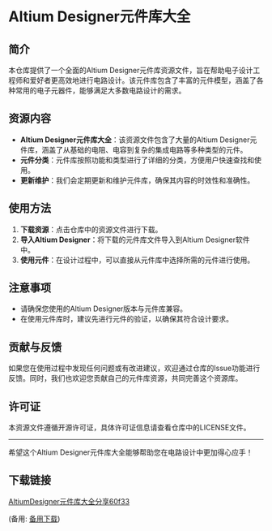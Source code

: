 # Altium Designer元件库大全

## 简介
本仓库提供了一个全面的Altium Designer元件库资源文件，旨在帮助电子设计工程师和爱好者更高效地进行电路设计。该元件库包含了丰富的元件模型，涵盖了各种常用的电子元器件，能够满足大多数电路设计的需求。

## 资源内容
- **Altium Designer元件库大全**：该资源文件包含了大量的Altium Designer元件库，涵盖了从基础的电阻、电容到复杂的集成电路等多种类型的元件。
- **元件分类**：元件库按照功能和类型进行了详细的分类，方便用户快速查找和使用。
- **更新维护**：我们会定期更新和维护元件库，确保其内容的时效性和准确性。

## 使用方法
1. **下载资源**：点击仓库中的资源文件进行下载。
2. **导入Altium Designer**：将下载的元件库文件导入到Altium Designer软件中。
3. **使用元件**：在设计过程中，可以直接从元件库中选择所需的元件进行使用。

## 注意事项
- 请确保您使用的Altium Designer版本与元件库兼容。
- 在使用元件库时，建议先进行元件的验证，以确保其符合设计要求。

## 贡献与反馈
如果您在使用过程中发现任何问题或有改进建议，欢迎通过仓库的Issue功能进行反馈。同时，我们也欢迎您贡献自己的元件库资源，共同完善这个资源库。

## 许可证
本资源文件遵循开源许可证，具体许可证信息请查看仓库中的LICENSE文件。

---
希望这个Altium Designer元件库大全能够帮助您在电路设计中更加得心应手！

## 下载链接
[AltiumDesigner元件库大全分享60f33](https://pan.quark.cn/s/a79c693ae5ee) 

(备用: [备用下载](https://pan.baidu.com/s/16Ym8V6Zk6USpnroT0Ol_hQ?pwd=1234))
